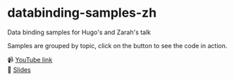 # databinding-samples-zh
Data binding samples for Hugo's and Zarah's talk  

Samples are grouped by topic, click on the button to see the code in action. 

:video_camera: [YouTube link](https://www.youtube.com/watch?v=4tHRMjuOxEE)  
:newspaper: [Slides](https://bit.ly/databinding-hugo-zarah)
